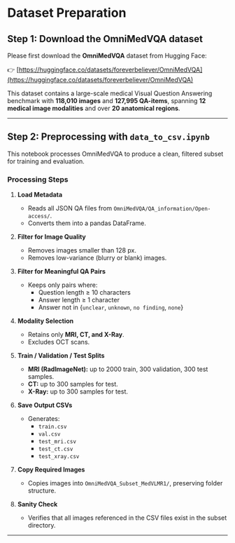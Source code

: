 # Dataset Preparation

## Step 1: Download the OmniMedVQA dataset

Please first download the **OmniMedVQA** dataset from Hugging Face:

👉 [https://huggingface.co/datasets/foreverbeliever/OmniMedVQA](https://huggingface.co/datasets/foreverbeliever/OmniMedVQA)

This dataset contains a large-scale medical Visual Question Answering benchmark with **118,010 images** and **127,995 QA-items**, spanning **12 medical image modalities** and over **20 anatomical regions**.

---

## Step 2: Preprocessing with `data_to_csv.ipynb`

This notebook processes OmniMedVQA to produce a clean, filtered subset for training and evaluation.

### Processing Steps

1. **Load Metadata**  
   - Reads all JSON QA files from `OmniMedVQA/QA_information/Open-access/`.  
   - Converts them into a pandas DataFrame.

2. **Filter for Image Quality**  
   - Removes images smaller than 128 px.  
   - Removes low-variance (blurry or blank) images.

3. **Filter for Meaningful QA Pairs**  
   - Keeps only pairs where:  
     - Question length ≥ 10 characters  
     - Answer length ≥ 1 character  
     - Answer not in {`unclear`, `unknown`, `no finding`, `none`}

4. **Modality Selection**  
   - Retains only **MRI, CT, and X-Ray**.  
   - Excludes OCT scans.

5. **Train / Validation / Test Splits**  
   - **MRI (RadImageNet):** up to 2000 train, 300 validation, 300 test samples.  
   - **CT:** up to 300 samples for test.  
   - **X-Ray:** up to 300 samples for test.  

6. **Save Output CSVs**  
   - Generates:  
     - `train.csv`  
     - `val.csv`  
     - `test_mri.csv`  
     - `test_ct.csv`  
     - `test_xray.csv`

7. **Copy Required Images**  
   - Copies images into `OmniMedVQA_Subset_MedVLMR1/`, preserving folder structure.

8. **Sanity Check**  
   - Verifies that all images referenced in the CSV files exist in the subset directory.

---

